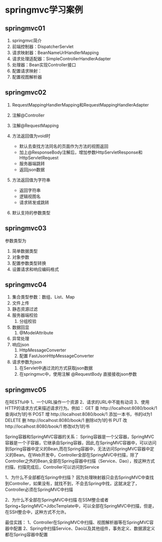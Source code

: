 # springmvc学习案例

## springmvc01

1. springmvc简介
2. 前端控制器：DispatcherServlet
3. 请求映射器：BeanNameUrlHandlerMapping
4. 请求处理适配器：SimpleControllerHandlerAdapter
5. 处理器：Bean实现Controller接口
6. 配置请求映射：
7. 配置视图解析器

## springmvc02

1. RequestMappingHandlerMapping和RequestMappingHandlerAdapter
2. 注解@Controller
3. 注解@RequestMapping
4. 方法返回值为void时

    - 默认去查找方法同名的页面作为方法的视图返回
    - 加上@ResponseBody注解后，增加参数HttpServletResponse和HttpServletRequest
    - 服务器端跳转
    - 返回json数据
  
5. 方法返回值为字符串

   - 返回字符串
   - 逻辑视图名
   - 请求转发或跳转

6. 默认支持的参数类型

## springmvc03

参数类型为

1. 简单数据类型
2. 对象参数
3. 配置参数类型转换
4. 设置请求和响应编码格式

## springmvc04

1. 集合类型参数：数组、List、Map
2. 文件上传
3. 静态资源过滤
4. 服务器端校验
   1. 分组校验
5. 数据回显
   1. @ModelAttribute
6. 异常处理
7. 响应json
   1. HttpMessageConverter
   2. 配置 FastJsonHttpMessageConverter
8. 请求参数为json
   1. 在Servlet中通过流的方式获取json数据
   2. 在springmvc中，使用注解 @RequestBody 直接接收json参数

## springmvc05

在RESTful中
1、一个URL操作一个资源
2、请求的URL中不能有动词
3、使用HTTP的请求方式来描述请求行为。例如：
GET	查	http://localhost:8080/book/1	查询id为1的书
POST	增	http://localhost:8080/book/1	添加一本书，书的id为1
DELETE	删	http://localhost:8080/book/1	删除id为1的书
PUT	改	http://localhost:8080/book/1	修改id为1的书

Spring容器和SpringMVC容器的关系：
Spring容器是一个父容器，SpringMVC容器是一个子容器，它继承自Spring容器，因此,在SpringMVC容器中，可以访问到Spring容器中定义的Bean,而在Spring容器中，无法访问SpringMVC容器中定义的Bean。在Web开发中，Controller全部在SpringMVC中扫描，除了Controller之外的Bean,全部在Spring容器中扫描（Service、Dao），按这种方式扫描，扫描完成后，Controller可以访问到Service

1、为什么不全部都在Spring中扫描？
因为处理映射器只会去SpringMVC中查找到Controller，如果没有，就找不到，不会去Spring中找，这就决定了，Controller必须在SpringMVC中扫描

2、为什么不全部在SpringMVC中扫描
在SSM整合或者Spring+SpringMVC+JdbcTemplate中，可以全部在SpringMVC中扫描，但是，在SSH整合中，这种方式不允许。

最佳实践：
1、Controller在SpringMVC中扫描、视图解析器等在SpringMVC容器中配置
2、Spring中扫描Service、Dao以及其他组件，事务定义、数据源定义都在Spring容器中配置
